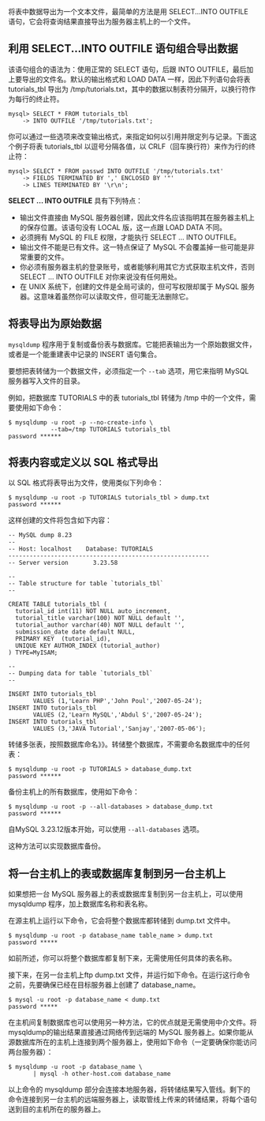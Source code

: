 将表中数据导出为一个文本文件，最简单的方法是用 SELECT...INTO OUTFILE 语句，它会将查询结果直接导出为服务器主机上的一个文件。   

## 利用 SELECT...INTO OUTFILE 语句组合导出数据  

该语句组合的语法为：使用正常的 SELECT 语句，后跟 INTO OUTFILE，最后加上要导出的文件名。默认的输出格式和 LOAD DATA 一样，因此下列语句会将表 tutorials_tbl 导出为 /tmp/tutorials.txt，其中的数据以制表符分隔开，以换行符作为每行的终止符。

```
mysql> SELECT * FROM tutorials_tbl 
    -> INTO OUTFILE '/tmp/tutorials.txt';

``` 

你可以通过一些选项来改变输出格式，来指定如何以引用并限定列与记录。下面这个例子将表 tutorials_tbl 以逗号分隔各值，以 CRLF（回车换行符）来作为行的终止符：    

```
mysql> SELECT * FROM passwd INTO OUTFILE '/tmp/tutorials.txt'
    -> FIELDS TERMINATED BY ',' ENCLOSED BY '"'
    -> LINES TERMINATED BY '\r\n';

```

**SELECT ... INTO OUTFILE** 具有下列特点：   

- 输出文件直接由 MySQL 服务器创建，因此文件名应该指明其在服务器主机上的保存位置。该语句没有 LOCAL 版，这一点跟 LOAD DATA 不同。   
- 必须拥有 MySQL 的 FILE 权限，才能执行 SELECT ... INTO OUTFILE。   
- 输出文件不能是已有文件。这一特点保证了 MySQL 不会覆盖掉一些可能是非常重要的文件。   
- 你必须有服务器主机的登录账号，或者能够利用其它方式获取主机文件，否则 SELECT ... INTO OUTFILE 对你来说没有任何用处。  
- 在 UNIX 系统下，创建的文件是全局可读的，但可写权限却属于 MySQL 服务器。这意味着虽然你可以读取文件，但可能无法删除它。  

## 将表导出为原始数据   

`mysqldump` 程序用于复制或备份表与数据库。它能把表输出为一个原始数据文件，或者是一个能重建表中记录的 INSERT 语句集合。

要想把表转储为一个数据文件，必须指定一个 `--tab` 选项，用它来指明 MySQL 服务器写入文件的目录。   

例如，把数据库 TUTORIALS 中的表 tutorials_tbl 转储为 /tmp 中的一个文件，需要使用如下命令：    

```
$ mysqldump -u root -p --no-create-info \
            --tab=/tmp TUTORIALS tutorials_tbl
password ******

``` 

## 将表内容或定义以 SQL 格式导出  

以 SQL 格式将表导出为文件，使用类似下列命令：  

```
$ mysqldump -u root -p TUTORIALS tutorials_tbl > dump.txt
password ******

```  

这样创建的文件将包含如下内容：   

```
-- MySQL dump 8.23
--
-- Host: localhost    Database: TUTORIALS
---------------------------------------------------------
-- Server version       3.23.58

--
-- Table structure for table `tutorials_tbl`
--

CREATE TABLE tutorials_tbl (
  tutorial_id int(11) NOT NULL auto_increment,
  tutorial_title varchar(100) NOT NULL default '',
  tutorial_author varchar(40) NOT NULL default '',
  submission_date date default NULL,
  PRIMARY KEY  (tutorial_id),
  UNIQUE KEY AUTHOR_INDEX (tutorial_author)
) TYPE=MyISAM;

--
-- Dumping data for table `tutorials_tbl`
--

INSERT INTO tutorials_tbl 
       VALUES (1,'Learn PHP','John Poul','2007-05-24');
INSERT INTO tutorials_tbl 
       VALUES (2,'Learn MySQL','Abdul S','2007-05-24');
INSERT INTO tutorials_tbl 
       VALUES (3,'JAVA Tutorial','Sanjay','2007-05-06');

``` 

转储多张表，按照数据库命名》》。转储整个数据库，不需要命名数据库中的任何表：   

```
$ mysqldump -u root -p TUTORIALS > database_dump.txt
password ******

```

备份主机上的所有数据库，使用如下命令：  

```
$ mysqldump -u root -p --all-databases > database_dump.txt
password ******

``` 

自MySQL 3.23.12版本开始，可以使用 `--all-databases` 选项。   

这种方法可以实现数据库备份。   

## 将一台主机上的表或数据库复制到另一台主机上  

如果想把一台 MySQL 服务器上的表或数据库复制到另一台主机上，可以使用 mysqldump 程序，加上数据库名称和表名称。   

在源主机上运行以下命令，它会将整个数据库都转储到 dump.txt 文件中。   

```
$ mysqldump -u root -p database_name table_name > dump.txt
password *****

```  

如前所述，你可以将整个数据库都复制下来，无需使用任何具体的表名称。   

接下来，在另一台主机上ftp dump.txt 文件，并运行如下命令。在运行这行命令之前，先要确保已经在目标服务器上创建了 database_name。  

```
$ mysql -u root -p database_name < dump.txt
password *****

```

在主机间复制数据库也可以使用另一种方法，它的优点就是无需使用中介文件。将 mysqldump的输出结果直接通过网络传到远端的 MySQL 服务器上。如果你能从源数据库所在的主机上连接到两个服务器上，使用如下命令（一定要确保你能访问两台服务器）：   

```
$ mysqldump -u root -p database_name \
       | mysql -h other-host.com database_name

```

以上命令的 mysqldump 部分会连接本地服务器，将转储结果写入管线。剩下的命令连接到另一台主机的远端服务器上，读取管线上传来的转储结果，将每个语句送到目的主机所在的服务器上。   





